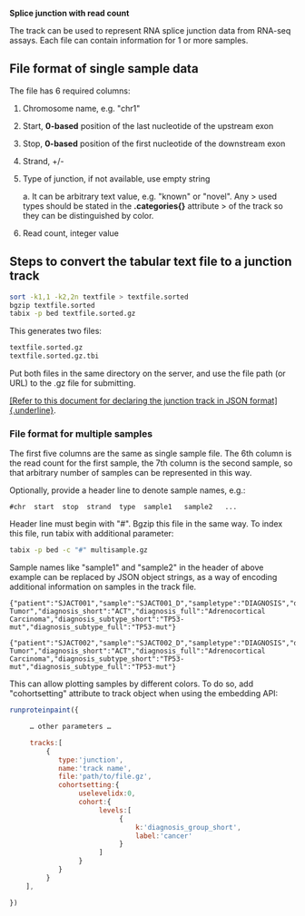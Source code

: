 **Splice junction with read count**

The track can be used to represent RNA splice junction data from RNA-seq
assays. Each file can contain information for 1 or more samples.

## File format of single sample data

The file has 6 required columns:

1.  Chromosome name, e.g. "chr1"

2.  Start, **0-based** position of the last nucleotide of the upstream exon

3.  Stop, **0-based** position of the first nucleotide of the downstream exon

4.  Strand, +/-

5.  Type of junction, if not available, use empty string

    a.  It can be arbitrary text value, e.g. "known" or "novel". Any
        > used types should be stated in the **.categories{}** attribute
        > of the track so they can be distinguished by color.

6.  Read count, integer value

## Steps to convert the tabular text file to a junction track

```bash
sort -k1,1 -k2,2n textfile > textfile.sorted
bgzip textfile.sorted
tabix -p bed textfile.sorted.gz
```

This generates two files:

```bash
textfile.sorted.gz
textfile.sorted.gz.tbi
```

Put both files in the same directory on the server, and use the file
path (or URL) to the .gz file for submitting.

[[Refer to this document for declaring the junction track in JSON format]{.underline}](https://docs.google.com/document/d/1ZnPZKSSajWyNISSLELMozKxrZHQbdxQkkkQFnxw6zTs/edit?usp=sharing).

### File format for multiple samples

The first five columns are the same as single sample file. The 6th
column is the read count for the first sample, the 7th column is the
second sample, so that arbitrary number of samples can be represented in
this way.

Optionally, provide a header line to denote sample names, e.g.:

```
#chr  start  stop  strand  type  sample1   sample2   ...
```

Header line must begin with "\#". Bgzip this file in the same way. To
index this file, run tabix with additional parameter:

```bash
tabix -p bed -c "#" multisample.gz
```

Sample names like "sample1" and "sample2" in the header of above example
can be replaced by JSON object strings, as a way of encoding additional
information on samples in the track file.

```
{"patient":"SJACT001","sample":"SJACT001_D","sampletype":"DIAGNOSIS","diagnosis_group_short":"ST","diagnosis_group_full":"Solid Tumor","diagnosis_short":"ACT","diagnosis_full":"Adrenocortical Carcinoma","diagnosis_subtype_short":"TP53-mut","diagnosis_subtype_full":"TP53-mut"}

{"patient":"SJACT002","sample":"SJACT002_D","sampletype":"DIAGNOSIS","diagnosis_group_short":"ST","diagnosis_group_full":"Solid Tumor","diagnosis_short":"ACT","diagnosis_full":"Adrenocortical Carcinoma","diagnosis_subtype_short":"TP53-mut","diagnosis_subtype_full":"TP53-mut"}
```

This can allow plotting samples by different colors. To do so, add
"cohortsetting" attribute to track object when using the embedding API:

```javascript
runproteinpaint({

     … other parameters … 

     tracks:[
         {
            type:'junction',
            name:'track name',
            file:'path/to/file.gz',
            cohortsetting:{
                 uselevelidx:0,
                 cohort:{
                      levels:[
                           {
                               k:'diagnosis_group_short',
                               label:'cancer'
                           }
                      ]
                 }
            }
         }
    ],

})
```
